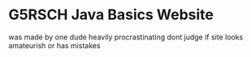 # G5RSCH Java Basics Website
was made by one dude heavily procrastinating
dont judge if site looks amateurish or has mistakes